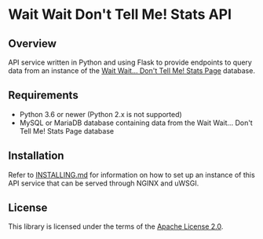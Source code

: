 # Wait Wait Don't Tell Me! Stats API

## Overview

API service written in Python and using Flask to provide endpoints to query
data from an instance of the
[Wait Wait... Don't Tell Me! Stats Page](http://wwdt.me) database.

## Requirements

- Python 3.6 or newer (Python 2.x is not supported)
- MySQL or MariaDB database containing data from the Wait Wait... Don't Tell
  Me! Stats Page database

## Installation

Refer to [INSTALLING.md](INSTALLING.md) for information on how to set up an
instance of this API service that can be served through NGINX and uWSGI.

## License

This library is licensed under the terms of the
[Apache License 2.0](http://www.apache.org/licenses/LICENSE-2.0).
